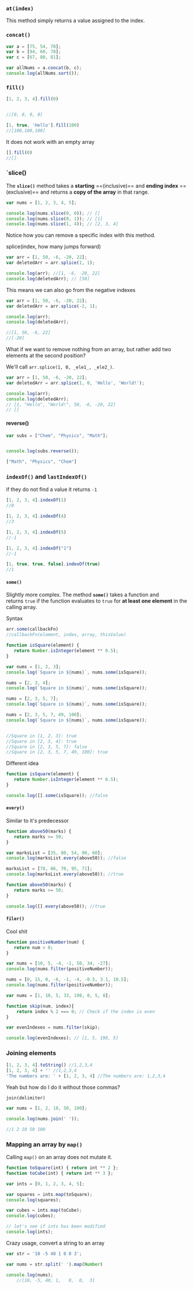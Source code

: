 ### `at(index)`

This method simply returns a value assigned to the index. 

### `concat()`

```js
var a = [75, 54, 70];
var b = [94, 60, 78];
var c = [67, 80, 81];

var allNums = a.concat(b, c);
console.log(allNums.sort());
```
### `fill()`

```js
[1, 2, 3, 4].fill(0)


//[0, 0, 0, 0]

```

```js
[1, true, 'Hello'].fill(100)
//[100,100,100]
```

It does not work with an empty array

```js
[].fill(0)
//[]
```

### `slice()

The **`slice()`** method takes a **starting** ==(inclusive)== and **ending index** ==(exclusive)== and returns a **copy of the array** in that range.

```js
var nums = [1, 2, 3, 4, 5];

console.log(nums.slice(0, 0)); // []
console.log(nums.slice(0, 1)); // [1]
console.log(nums.slice(1, 4)); // [2, 3, 4]
```

Notice how you can remove a specific index with this method. 

splice(index, how many jumps forward)

```js
var arr = [1, 50, -6, -20, 22];
var deletedArr = arr.splice(1, 1);

console.log(arr); //[1, -6, -20, 22]
console.log(deletedArr); // [50]
```

This means we can also go from the negative indexes 
```js
var arr = [1, 50, -6, -20, 22];
var deletedArr = arr.splice(-2, 1);

console.log(arr);
console.log(deletedArr);

//[1, 50, -6, 22]  
//[-20]
```

What if we want to remove nothing from an array, but rather add two elements at the second position? 

We'll call `arr.splice(1, 0, _ele1_, _ele2_)`.

```js
var arr = [1, 50, -6, -20, 22];
var deletedArr = arr.splice(1, 0, 'Hello', 'World!');

console.log(arr);
console.log(deletedArr);
// [1, "Hello", "World!", 50, -6, -20, 22]  
// []
```
#### reverse()

```js
var subs = ["Chem", "Physics", "Math"];


console.log(subs.reverse());

["Math", "Physics", "Chem"]
```

### `indexOf()` and `lastIndexOf()`

if they do not find a value it returns `-1`

```js
[1, 2, 3, 4].indexOf(1)
//0

[1, 2, 3, 4].indexOf(4)
//3

[1, 2, 3, 4].indexOf(5)
//-1 

[1, 2, 3, 4].indexOf("1")
//-1

[1, true, true, false].indexOf(true)
//1
```

#### `some()`

Slightly more complex. The method **`some()`** takes a function and returns `true` if the function evaluates to `true` for **at least one element** in the calling array.

Syntax

```js
arr.some(callbackFn)
//callbackFn(element, index, array, thisValue)
```

```js
function isSquare(element) {
   return Number.isInteger(element ** 0.5);
}

var nums = [1, 2, 3];
console.log(`Square in ${nums}`, nums.some(isSquare));

nums = [2, 3, 4];
console.log(`Square in ${nums}`, nums.some(isSquare));

nums = [2, 3, 5, 7];
console.log(`Square in ${nums}`, nums.some(isSquare));

nums = [2, 3, 5, 7, 49, 100];
console.log(`Square in ${nums}`, nums.some(isSquare));


//Square in [1, 2, 3]: true  
//Square in [2, 3, 4]: true  
//Square in [2, 3, 5, 7]: false  
//Square in [2, 3, 5, 7, 49, 100]: true
```

Different idea

```js
function isSquare(element) {
   return Number.isInteger(element ** 0.5);
}

console.log([].some(isSquare)); //false
```

#### `every()`

Similar to it's predecessor

```js
function above50(marks) {
   return marks >= 50;
}

var marksList = [35, 80, 54, 90, 60];
console.log(marksList.every(above50)); //false

marksList = [78, 86, 70, 95, 71];
console.log(marksList.every(above50)); //true
```

```js
function above50(marks) {
   return marks >= 50;
}

console.log([].every(above50)); //true
```

#### `filer()`

Cool shit

```js
function positiveNumber(num) {
   return num > 0;
}

var nums = [10, 5, -4, -1, 50, 34, -27];
console.log(nums.filter(positiveNumber));

nums = [0, 15, 0, -6, -1, -4, -0.5, 3.1, 10.5];
console.log(nums.filter(positiveNumber));
```

```js
var nums = [1, 10, 5, 33, 198, 0, 5, 8];

function skip(num, index){
    return index % 2 === 0; // Check if the index is even
}

var evenIndexes = nums.filter(skip);

console.log(evenIndexes); // [1, 5, 198, 5]

```

### Joining elements

```js
[1, 2, 3, 4].toString() //1,2,3,4
[1, 2, 3, 4] + '' //1,2,3,4
'The numbers are: ' + [1, 2, 3, 4] //The numbers are: 1,2,3,4
```

Yeah but how do I do it without those commas?

`join(delimiter)`

```js
var nums = [1, 2, 10, 50, 100];

console.log(nums.join(' '));

//1 2 10 50 100
```

### Mapping an array by `map()`

Calling `map()` on an array does not mutate it.

```js
function toSquare(int) { return int ** 2 };
function toCube(int) { return int ** 3 };

var ints = [0, 1, 2, 3, 4, 5];

var squares = ints.map(toSquare);
console.log(squares);

var cubes = ints.map(toCube);
console.log(cubes);

// let's see if ints has been modified
console.log(ints);
```

Crazy usage, convert a string to an array

```js
var str = '10 -5 40 1 0 0 3';

var nums = str.split(' ').map(Number)

console.log(nums);
	//[10, -5, 40, 1,   0,  0,  3]
```